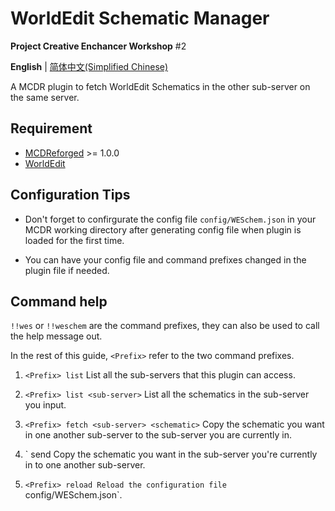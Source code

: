 # WorldEdit Schematic Manager

**Project Creative Enchancer Workshop** #2

  **English** | [简体中文(Simplified Chinese)](https://github.com/ra1ny-yuki/weschem/blob/main/README_zh.md)

  A MCDR plugin to fetch WorldEdit Schematics in the other sub-server on the same server.

## Requirement
- [MCDReforged](https://github.com/Fallen-Breath/MCDReforged/) >= 1.0.0
- [WorldEdit](https://www.curseforge.com/minecraft/mc-mods/worldedit)

## Configuration Tips
- Don't forget to confirgurate the config file `config/WESchem.json` in your MCDR working directory after generating config file when plugin is loaded for the first time.

- You can have your config file and command prefixes changed in the plugin file if needed.

## Command help
`!!wes` or `!!weschem` are the command prefixes, they can also be used to call the help message out.

In the rest of this guide, `<Prefix>` refer to the two command prefixes.

1. `<Prefix> list` 
List all the sub-servers that this plugin can access.

2. `<Prefix> list <sub-server>`
List all the schematics in the sub-server you input.

3. `<Prefix> fetch <sub-server> <schematic>`
Copy the schematic you want in one another sub-server to the sub-server you are currently in.

4. `<Prefix> send <sub-server> <schematic>
Copy the schematic you want in the sub-server you're currently in to one another sub-server.

5. `<Prefix> reload
Reload the configuration file `config/WESchem.json`.

